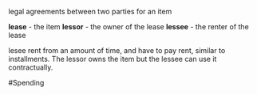 legal agreements between two parties for an item

**lease** - the item
**lessor** - the owner of the lease
**lessee** - the renter of the lease

lesee rent from an amount of time, and have to pay rent, similar to installments. The lessor owns the item but the lessee can use it contractually.


#Spending